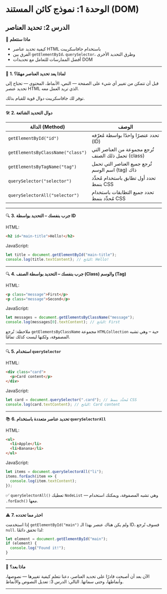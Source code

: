 # الوحدة 1: نموذج كائن المستند (DOM)

## الدرس 2: تحديد العناصر


🧠 **ماذا ستتعلم**
*	كيفية تحديد عناصر HTML باستخدام جافاسكريبت
*	الفرق بين `getElementById`، `querySelector`، وطرق التحديد الأخرى
*	أفضل الممارسات للتعامل مع تحديدات DOM

---

📄 **1. لماذا يعد تحديد العناصر مهمًا؟**

قبل أن تتمكن من تغيير أي شيء على الصفحة — النص، الأنماط، المحتوى — تحتاج إلى تحديد عنصر HTML الذي تريد العمل معه.

توفر لك جافاسكريبت دوال قوية للقيام بذلك.

---

🛠️ **2. دوال التحديد الشائعة**

| الدالة (Method)                 | الوصف                                                          |
|-------------------------------|-----------------------------------------------------------------|
| `getElementById("id")`        | تحدد عنصرًا واحدًا بواسطة مُعرّفه (ID)                           |
| `getElementsByClassName("class")` | تُرجع مجموعة من العناصر التي تحمل ذلك الصنف (class)            |
| `getElementsByTagName("tag")` | تُرجع جميع العناصر التي تحمل اسم الوسم (tag) ذاك                 |
| `querySelector("selector")`   | تحدد أول تطابق باستخدام مُحدِّد بنمط CSS                         |
| `querySelectorAll("selector")`| تحدد جميع التطابقات باستخدام مُحدِّد بنمط CSS                    |

---

🔍 **3. جرب بنفسك – التحديد بواسطة ID**

HTML:
```html
<h2 id="main-title">Hello!</h2>
```

JavaScript:
```javascript
let title = document.getElementById("main-title");
console.log(title.textContent); // الناتج: Hello!
```

---

🔍 **4. جرب بنفسك – التحديد بواسطة الصنف (Class) والوسم (Tag)**

HTML:
```html
<p class="message">First</p>
<p class="message">Second</p>
```

JavaScript:
```javascript
let messages = document.getElementsByClassName("message");
console.log(messages[0].textContent); // الناتج: First
```
ملاحظة: تُرجع `getElementsByClassName` مجموعة `HTMLCollection` حية – وهي تشبه المصفوفة، ولكنها ليست كذلك تمامًا.

---

🔍 **5. استخدام `querySelector`**

HTML:
```html
<div class="card">
  <p>Card content</p>
</div>
```

JavaScript:
```javascript
let card = document.querySelector(".card"); // مُحدِّد بنمط CSS
console.log(card.textContent); // الناتج: Card content
```

---

📚 **6. تحديد عناصر متعددة باستخدام `querySelectorAll`**

HTML:
```html
<ul>
  <li>Apple</li>
  <li>Banana</li>
</ul>
```

JavaScript:
```javascript
let items = document.querySelectorAll("li");
items.forEach(item => {
  console.log(item.textContent);
});
```

✅ `querySelectorAll()` تعطيك `NodeList` — وهي تشبه المصفوفة، ويمكنك استخدام `.forEach()` معها.

---

⚠️ **7. احذر مما تحدده**

إذا استخدمت `getElementById("main")` ولم يكن هناك عنصر بهذا الـ ID، فسوف تُرجع `null`.
لذا تحقق دائمًا:
```javascript
let element = document.getElementById("main");
if (element) {
  console.log("Found it!");
}
```

---


🚀 **ماذا بعد؟**

الآن بعد أن أصبحت قادرًا على تحديد العناصر، دعنا نتعلم كيفية تغييرها — نصوصها، وأنماطها، وحتى سماتها. 
التالي: الدرس 3: تعديل النصوص والأنماط.

---